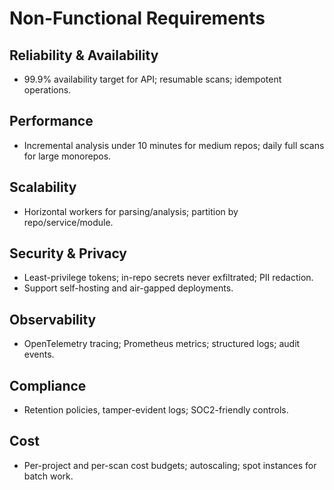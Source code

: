 # Non-Functional Requirements

## Reliability & Availability
- 99.9% availability target for API; resumable scans; idempotent operations.

## Performance
- Incremental analysis under 10 minutes for medium repos; daily full scans for large monorepos.

## Scalability
- Horizontal workers for parsing/analysis; partition by repo/service/module.

## Security & Privacy
- Least-privilege tokens; in-repo secrets never exfiltrated; PII redaction.
- Support self-hosting and air-gapped deployments.

## Observability
- OpenTelemetry tracing; Prometheus metrics; structured logs; audit events.

## Compliance
- Retention policies, tamper-evident logs; SOC2-friendly controls.

## Cost
- Per-project and per-scan cost budgets; autoscaling; spot instances for batch work.
